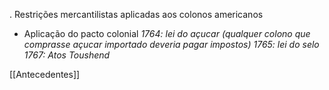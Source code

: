 . Restrições mercantilistas aplicadas aos colonos americanos
- Aplicação do pacto colonial
*1764: lei do açucar (qualquer colono que comprasse açucar importado deveria pagar impostos)*
*1765: lei do selo*
*1767: Atos Toushend*

[[Antecedentes]]